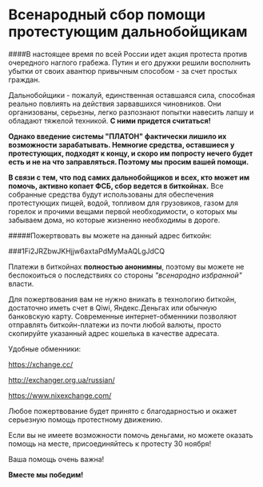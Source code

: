 # Всенародный сбор помощи протестующим дальнобойщикам

####В настоящее время по всей России идет акция протеста против очередного наглого грабежа. Путин и его дружки решили восполнить убытки от своих авантюр привычным способом - за счет простых граждан.

Дальнобойщики - пожалуй, единственная оставшаяся сила, способная реально повлиять на действия зарвавшихся чиновников. Они организованы, серьезны, легко разпознают попытки навесить лапшу и обладают тяжелой техникой. **С ними придется считаться!**

**Однако введение системы "ПЛАТОН" фактически лишило их возможности зарабатывать. Немногие средства, оставшиеся у протестующих, подходят к концу, и скоро им попросту нечего будет есть и не на что заправляться. Поэтому мы просим вашей помощи.**

**В связи с тем, что под самих дальнобойщиков и всех, кто может им помочь, активно копает ФСБ, сбор ведется в биткойнах.** Все собранные средства будут использованы для обеспечения протестующих пищей, водой, топливом для грузовиков, газом для горелок и прочими вещами первой необходимости, о которых мы забываем дома, но которые жизненно необходимы в дороге.

#####Пожертвовать вы можете на данный адрес биткойн: 

###1Fi2JRZbwJKHjjw6axtaPdMyMaAQLgJdCQ

Платежи в биткойнах **полностью анонимны**, поэтому вы можете не беспокоиться о последствиях со стороны *"всенародно избранной"* власти.

Для пожертвования вам не нужно вникать в технологию биткойн, достаточно иметь счет в Qiwi, Яндекс.Деньгах или обычную банковскую карту. Современные интернет-обменники позволяют отправлять биткойн-платежи из почти любой валюты, просто скопируйте указанный адрес кошелька в качестве адресата.

Удобные обменники:

https://xchange.cc/

http://exchanger.org.ua/russian/

https://www.nixexchange.com/

Любое пожертвование будет принято с благодарностью и окажет серьезную помощь протестному движению.

Если вы не имеете возможности помочь деньгами, но можете оказать помощь на месте, присоединяйтесь к протесту 30 ноября!

Ваша помощь очень важна!

**Вместе мы победим!**
